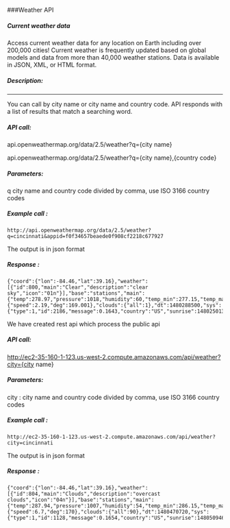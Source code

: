 
###Weather API

##### Current weather data

Access current weather data for any location on Earth including over 200,000 cities! Current weather is frequently updated based on global models and data from more than 40,000 weather stations. Data is available in JSON, XML, or HTML format.

##### Description:  
------

You can call by city name or city name and country code. API responds with a list of results that match a searching word.

##### API call:   

api.openweathermap.org/data/2.5/weather?q={city name}

api.openweathermap.org/data/2.5/weather?q={city name},{country code}

##### Parameters:   

q city name and country code divided by comma, use ISO 3166 country codes


##### Example call : #####

```API
http://api.openweathermap.org/data/2.5/weather?q=cincinnati&appid=f0f34657beaede0f908cf2218c677927
```
The output is in json format
##### Response : #####
```Result
{"coord":{"lon":-84.46,"lat":39.16},"weather":[{"id":800,"main":"Clear","description":"clear sky","icon":"01n"}],"base":"stations","main":{"temp":278.97,"pressure":1018,"humidity":60,"temp_min":277.15,"temp_max":280.15},"visibility":16093,"wind":{"speed":2.19,"deg":169.001},"clouds":{"all":1},"dt":1480288500,"sys":{"type":1,"id":2186,"message":0.1643,"country":"US","sunrise":1480250139,"sunset":1480284968},"id":4508722,"name":"Cincinnati","cod":200}
```

We have created rest api which process the public api
##### API call:   
http://ec2-35-160-1-123.us-west-2.compute.amazonaws.com/api/weather?city={city name}

##### Parameters:   

city : city name and country code divided by comma, use ISO 3166 country codes

##### Example call : #####
```API
http://ec2-35-160-1-123.us-west-2.compute.amazonaws.com/api/weather?city=cincinnati
```
The output is in json format
##### Response : #####
```Result
{"coord":{"lon":-84.46,"lat":39.16},"weather":[{"id":804,"main":"Clouds","description":"overcast clouds","icon":"04n"}],"base":"stations","main":{"temp":287.94,"pressure":1007,"humidity":54,"temp_min":286.15,"temp_max":289.15},"visibility":16093,"wind":{"speed":6.7,"deg":170},"clouds":{"all":90},"dt":1480470720,"sys":{"type":1,"id":1128,"message":0.1654,"country":"US","sunrise":1480509466,"sunset":1480544134},"id":4508722,"name":"Cincinnati","cod":200}
```

